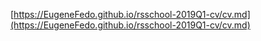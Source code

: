 [https://EugeneFedo.github.io/rsschool-2019Q1-cv/cv.md](https://EugeneFedo.github.io/rsschool-2019Q1-cv/cv.md)